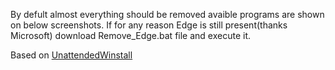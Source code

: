 By defult almost everything should be removed avaible programs are shown on below screenshots. If for any reason Edge is still present(thanks Microsoft) download Remove_Edge.bat file and execute it.

Based on [UnattendedWinstall](https://github.com/memstechtips/UnattendedWinstall)
